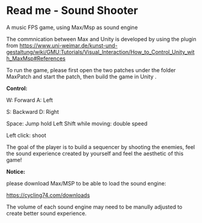 # Read me - Sound Shooter

A music FPS game, using Max/Msp as sound engine

The commnication between Max and Unity is developed by using the plugin from https://www.uni-weimar.de/kunst-und-gestaltung/wiki/GMU:Tutorials/Visual_Interaction/How_to_Control_Unity_with_MaxMsp#References

To run the game, please first open the two patches under the folder MaxPatch and start the patch, then build the game in Unity . 

**Control:**

W: Forward		A: Left

S: Backward		D: Right

Space: Jump 		hold Left Shift while moving: double speed

Left click: shoot

The goal of the player is to build a sequencer by shooting the enemies, feel the sound experience created by yourself and feel the aesthetic of this game!

**Notice:** 

please download Max/MSP to be able to load the sound engine:

https://cycling74.com/downloads

The volume of each sound engine may need to be manully adjusted to create better sound experience.




